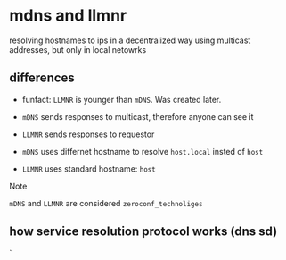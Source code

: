 # mdns and llmnr

resolving hostnames to ips in a decentralized way using multicast addresses, but only in local netowrks

## differences
* funfact: `LLMNR` is younger than `mDNS`. Was created later. 

* `mDNS` sends responses to multicast, therefore anyone can see it 
* `LLMNR` sends responses to requestor


* `mDNS` uses differnet hostname to resolve `host.local` insted of `host`
* `LLMNR` uses standard hostname: `host`


> [!NOTE]
> `mDNS` and `LLMNR` are considered `zeroconf_technoliges`


## how service resolution protocol works (dns sd)
`